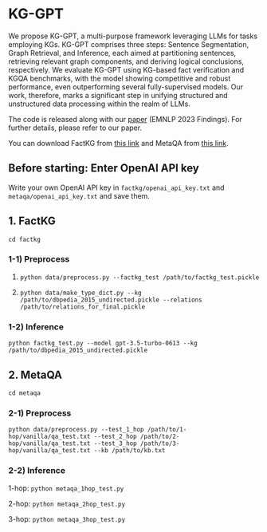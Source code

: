 # KG-GPT
We propose KG-GPT, a multi-purpose framework leveraging LLMs for tasks employing KGs. KG-GPT comprises three steps: Sentence Segmentation, Graph Retrieval, and Inference, each aimed at partitioning sentences, retrieving relevant graph components, and deriving logical conclusions, respectively. We evaluate KG-GPT using KG-based fact verification and KGQA benchmarks, with the model showing competitive and robust performance, even outperforming several fully-supervised models. Our work, therefore, marks a significant step in unifying structured and unstructured data processing within the realm of LLMs.

The code is released along with our [paper](https://arxiv.org/abs/2310.11220) (EMNLP 2023 Findings). For further details, please refer to our paper.

You can download FactKG from [this link](https://github.com/jiho283/FactKG) and MetaQA from [this link](https://github.com/yuyuz/MetaQA).

## Before starting: Enter OpenAI API key
Write your own OpenAI API key in ```factkg/openai_api_key.txt``` and ```metaqa/openai_api_key.txt``` and save them.

## 1. FactKG
```cd factkg```
### 1-1) Preprocess
1. ```python data/preprocess.py --factkg_test /path/to/factkg_test.pickle```

2. ```python data/make_type_dict.py --kg /path/to/dbpedia_2015_undirected.pickle --relations /path/to/relations_for_final.pickle```

### 1-2) Inference
```python factkg_test.py --model gpt-3.5-turbo-0613 --kg /path/to/dbpedia_2015_undirected.pickle```


## 2. MetaQA
```cd metaqa```

### 2-1) Preprocess
```python data/preprocess.py --test_1_hop /path/to/1-hop/vanilla/qa_test.txt --test_2_hop /path/to/2-hop/vanilla/qa_test.txt --test_3_hop /path/to/3-hop/vanilla/qa_test.txt --kb /path/to/kb.txt```

### 2-2) Inference
1-hop: ```python metaqa_1hop_test.py```

2-hop: ```python metaqa_2hop_test.py```

3-hop: ```python metaqa_3hop_test.py```
